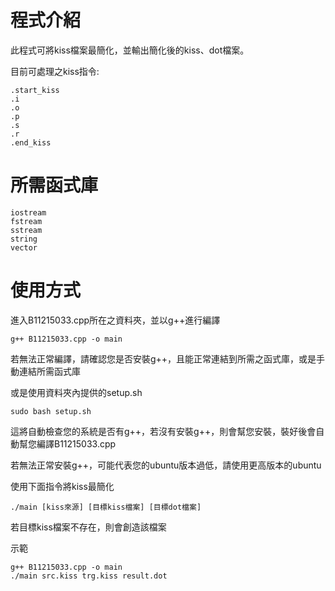 # 程式介紹

此程式可將kiss檔案最簡化，並輸出簡化後的kiss、dot檔案。

目前可處理之kiss指令:

    .start_kiss
    .i
    .o
    .p
    .s
    .r
    .end_kiss

# 所需函式庫

    iostream
    fstream
    sstream
    string
    vector

# 使用方式

進入B11215033.cpp所在之資料夾，並以g++進行編譯

    g++ B11215033.cpp -o main

若無法正常編譯，請確認您是否安裝g++，且能正常連結到所需之函式庫，或是手動連結所需函式庫

或是使用資料夾內提供的setup.sh

    sudo bash setup.sh

這將自動檢查您的系統是否有g++，若沒有安裝g++，則會幫您安裝，裝好後會自動幫您編譯B11215033.cpp

若無法正常安裝g++，可能代表您的ubuntu版本過低，請使用更高版本的ubuntu

使用下面指令將kiss最簡化

    ./main [kiss來源] [目標kiss檔案] [目標dot檔案]

若目標kiss檔案不存在，則會創造該檔案

示範

    g++ B11215033.cpp -o main
    ./main src.kiss trg.kiss result.dot